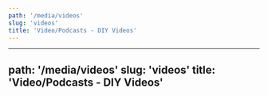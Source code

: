 ```yaml
---
path: '/media/videos'
slug: 'videos'
title: 'Video/Podcasts - DIY Videos'
---
```

---
path: '/media/videos'
slug: 'videos'
title: 'Video/Podcasts - DIY Videos'
---
